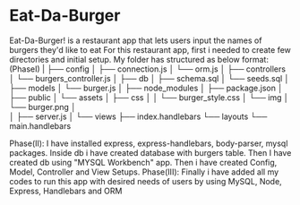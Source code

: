 # Eat-Da-Burger
Eat-Da-Burger! is a restaurant app that lets users input the names of burgers they'd like to eat
For this  restaurant app, first i needed to create few directories and initial setup. My folder has structured as below format:
(PhaseI)
|
├── config
│   ├── connection.js
│   └── orm.js
│ 
├── controllers
│   └── burgers_controller.js
│
├── db
│   ├── schema.sql
│   └── seeds.sql
│
├── models
│   └── burger.js
│ 
├── node_modules
│ 
├── package.json
│
├── public
│   └── assets
│       ├── css
│       │   └── burger_style.css
│       └── img
│           └── burger.png
│   
│
├── server.js
│
└── views
    ├── index.handlebars
    └── layouts
        └── main.handlebars

Phase(II):
I have installed express, express-handlebars, body-parser, mysql packages.
Inside db i have created database with burgers table.
Then I have created db using "MYSQL Workbench" app.
Then i have created Config, Model, Controller and View Setups.
Phase(III):
Finally i have added all my codes to run this app with desired needs of users by using MySQL, Node, Express, Handlebars and ORM